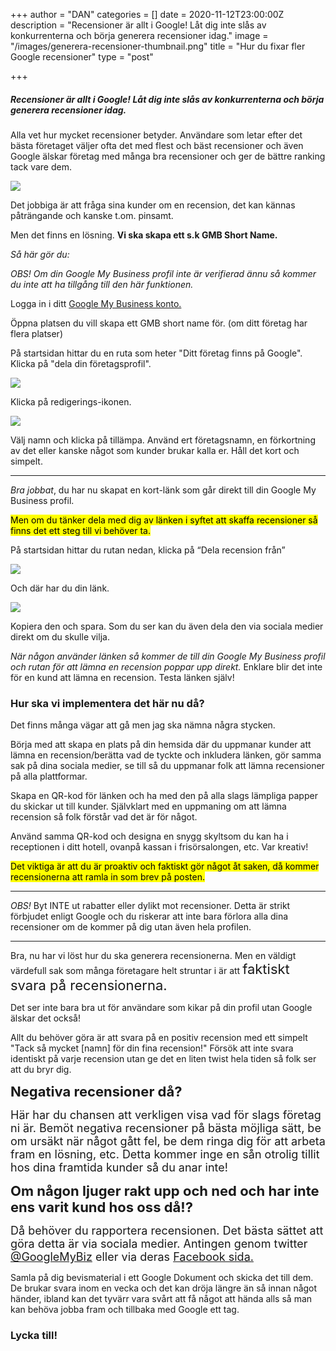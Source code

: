 +++
author = "DAN"
categories = []
date = 2020-11-12T23:00:00Z
description = "Recensioner är allt i Google! Låt dig inte slås av konkurrenterna och börja generera recensioner idag."
image = "/images/generera-recensioner-thumbnail.png"
title = "Hur du fixar fler Google recensioner"
type = "post"

+++
##### Recensioner är allt i Google! Låt dig inte slås av konkurrenterna och börja generera recensioner idag.

Alla vet hur mycket recensioner betyder. Användare som letar efter det bästa företaget väljer ofta det med flest och bäst recensioner och även Google älskar företag med många bra recensioner och ger de bättre ranking tack vare dem.

![](/images/gmb-recensioner.png)

Det jobbiga är att fråga sina kunder om en recension, det kan kännas påträngande och kanske t.om. pinsamt.

Men det finns en lösning. **Vi ska skapa ett s.k GMB Short Name.**

_Så här gör du:_

_OBS! Om din Google My Business profil inte är verifierad ännu så kommer du inte att ha tillgång till den här funktionen._

Logga in i ditt [Google My Business konto.](https://www.google.com/intl/svse/business/)

Öppna platsen du vill skapa ett GMB short name för. (om ditt företag har flera platser)

På startsidan hittar du en ruta som heter "Ditt företag finns på Google". Klicka på "dela din företagsprofil". <br>

![](/images/dela-foretagsprofil.png)

Klicka på redigerings-ikonen.

![](/images/redigera-namn.png)

Välj namn och klicka på tillämpa. Använd ert företagsnamn, en förkortning av det eller kanske något som kunder brukar kalla er. Håll det kort och simpelt.

***

_Bra jobbat_, du har nu skapat en kort-länk som går direkt till din Google My Business profil.

<mark>Men om du tänker dela med dig av länken i syftet att skaffa recensioner så finns det ett steg till vi behöver ta.</mark>

På startsidan hittar du rutan nedan, klicka på “Dela recension från”

![](/images/fa-din-forsta-recension.png)

Och där har du din länk.

![](/images/recensions-lanken.png)

Kopiera den och spara. Som du ser kan du även dela den via sociala medier direkt om du skulle vilja.

_När någon använder länken så kommer de till din Google My Business profil och rutan för att lämna en recension poppar upp direkt._ Enklare blir det inte för en kund att lämna en recension. Testa länken själv!

### Hur ska vi implementera det här nu då?

Det finns många vägar att gå men jag ska nämna några stycken.

Börja med att skapa en plats på din hemsida där du uppmanar kunder att lämna en recension/berätta vad de tyckte och inkludera länken, gör samma sak på dina sociala medier, se till så du uppmanar folk att lämna recensioner på alla plattformar.

Skapa en QR-kod för länken och ha med den på alla slags lämpliga papper du skickar ut till kunder. Självklart med en uppmaning om att lämna recension så folk förstår vad det är för något.

Använd samma QR-kod och designa en snygg skyltsom du kan ha i receptionen i ditt hotell, ovanpå kassan i frisörsalongen, etc. Var kreativ!

<mark>Det viktiga är att du är proaktiv och faktiskt gör något åt saken, då kommer recensionerna att ramla in som brev på posten.</mark>

***

_OBS!_ Byt INTE ut rabatter eller dylikt mot recensioner. Detta är strikt förbjudet enligt Google och du riskerar att inte bara förlora alla dina recensioner om de kommer på dig utan även hela profilen.

***

Bra, nu har vi löst hur du ska generera recensionerna. Men en väldigt värdefull sak som många företagare helt struntar i är att <span style="font-size:22px;">faktiskt svara på recensionerna.</span>

Det ser inte bara bra ut för användare som kikar på din profil utan Google älskar det också!

Allt du behöver göra är att svara på en positiv recension med ett simpelt "Tack så mycket \[namn\] för din fina recension!" Försök att inte svara identiskt på varje recension utan ge det en liten twist hela tiden så folk ser att du bryr dig.

**<span style="font-size:22px;">Negativa recensioner då?</span>**

<span style="font-size:18px;">Här har du chansen att verkligen visa vad för slags företag ni är. Bemöt negativa recensioner på bästa möjliga sätt, be om ursäkt när något gått fel, be dem ringa dig för att arbeta fram en lösning, etc. Detta kommer inge en sån otrolig tillit hos dina framtida kunder så du anar inte!</span>

**<span style="font-size:22px;">Om någon ljuger rakt upp och ned och har inte ens varit kund hos oss då!?</span>**

<span style="font-size:18px;">Då behöver du rapportera recensionen. Det bästa sättet att göra detta är via sociala medier. Antingen genom twitter <a href="https://twitter.com/googlemybiz?lang=sv" target="_blank">@GoogleMyBiz</a> eller via deras <a href="https://www.facebook.com/GoogleMyBusiness/Facebook" target="_blank">Facebook sida.</a></span>

Samla på dig bevismaterial i ett Google Dokument och skicka det till dem. De brukar svara inom en vecka och det kan dröja längre än så innan något händer, ibland kan det tyvärr vara svårt att få något att hända alls så man kan behöva jobba fram och tillbaka med Google ett tag.

### Lycka till!